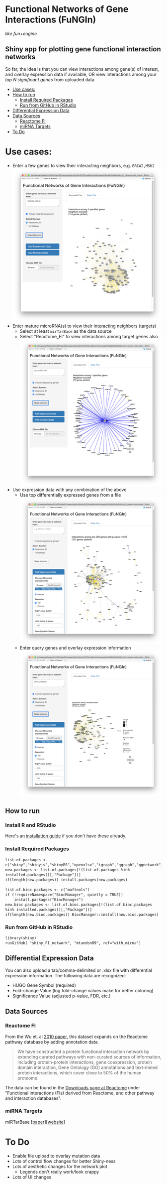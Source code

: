 # Functional Networks of Gene Interactions (FuNGIn)
*like fun+engine*
 
## Shiny app for plotting gene functional interaction networks

So far, the idea is that you can view interactions among gene(s) of interest, and overlay expression data if available, OR view interactions among your *top N significant genes* from uploaded data
 
* [Use cases:](#use-cases)
* [How to run](#how-to-run)
   * [Install Required Packages](#install-required-packages)
   * [Run from GitHub in RStudio](#run-from-github-in-rstudio)
* [Differential Expression Data](#differential-expression-data)
* [Data Sources](#data-sources)
   * [Reactome FI](#reactome-fi)
   * [miRNA Targets](#mirna-targets)
* [To Do](#to-do)

# Use cases:
- Enter a few genes to view their interacting neighbors, e.g. `BRCA2,MSH2`
    ![alt text](screenshots/query_genes.png "Query for BRCA2 and MSH2")
- Enter mature microRNA(s) to view their interacting neighbors (targets)
    * Select at least `mirTarBase` as the data source
    * Select "Reactome_FI" to view interactions among target genes also
    ![alt text](screenshots/query_mirna.png "Query for a microRNA")
- Use expression data with any combination of the above
    * Use top differentially expressed genes from a file
    ![alt text](screenshots/diff_exp_genes.png "Input differential expression data from a file")
    * Enter query genes and overlay expression information
    ![alt text](screenshots/query_genes_with_diff_exp.png "Differential expression data on queried genes")

## How to run
### Install R and RStudio
Here's an [installation guide](http://www.sthda.com/english/wiki/installing-r-and-rstudio-easy-r-programming) if you don't have these already.

### Install Required Packages
```
list.of.packages <- c("shiny","shinyjs","shinyBS","openxlsx","igraph","qgraph","ggnetwork","network","intergraph","RColorBrewer","ggnewscale","svgPanZoom","gridSVG","shinycssloaders","shinyWidgets")
new.packages <- list.of.packages[!(list.of.packages %in% installed.packages()[,"Package"])]
if(length(new.packages)) install.packages(new.packages)

list.of.bioc.packages <- c("maftools")
if (!requireNamespace("BiocManager", quietly = TRUE))
    install.packages("BiocManager")
new.bioc.packages <- list.of.bioc.packages[!(list.of.bioc.packages %in% installed.packages()[,"Package"])]
if(length(new.bioc.packages)) BiocManager::install(new.bioc.packages)
```

### Run from GitHub in RStudio
```
library(shiny)
runGitHub( "shiny_FI_network", "mtandon09", ref="with_mirna")
```


## Differential Expression Data

You can also upload a tab/comma-delimited or .xlsx file with differential expression information.
The following data are recognized:
- HUGO Gene Symbol (required)
- Fold-change Value (log fold-change values make for better coloring)
- Significance Value (adjusted p-value, FDR, etc.)


## Data Sources
### Reactome FI
From the Wu et. al [2010 paper](https://genomebiology.biomedcentral.com/articles/10.1186/gb-2010-11-5-r53), this dataset expands on the Reactome pathway database by adding annotation data.
>We have constructed a protein functional interaction network by extending curated pathways with non-curated sources of information, including protein-protein interactions, gene coexpression, protein domain interaction, Gene Ontology (GO) annotations and text-mined protein interactions, which cover close to 50% of the human proteome.

The data can be found in the [Downloads page at Reactome](https://reactome.org/download-data) under "Functional interactions (FIs) derived from Reactome, and other pathway and interaction databases".
### miRNA Targets
miRTarBase [[paper]](https://www.ncbi.nlm.nih.gov/pmc/articles/PMC5753222/)[[website]](http://mirtarbase.cuhk.edu.cn/php/index.php)


# To Do
- Enable file upload to overlay mutation data
- Lots of control flow changes for better Shiny-ness
- Lots of aesthetic changes for the network plot
    * Legends don't really work/look crappy
- Lots of UI changes
